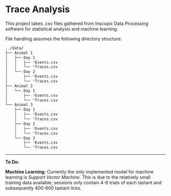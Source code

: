  # Trace Analysis
 

This project takes .csv files gathered from Inscopix Data Processing software for statistical analysis 
and machine learning. 

File handling assumes the following directory structure:

```bash
../data/
├── Animal 1
│   ├── Day 1
│   │   ├── *Events.csv
│   │   └── *Traces.csv
│   └── Day 2
│       ├── *Events.csv
│       └── *Traces.csv
├── Animal 2
│   └── Day 1
│       ├── *Events.csv
│       └── *Traces.csv
└── Animal 3
    ├── Day 1
    │   ├── *Events.csv
    │   └── *Traces.csv
    ├── Day 2
    │   ├── *Events.csv
    │   └── *Traces.csv
    └── Day 3
        ├── *Events.csv
        └── *Traces.csv
```

---

**To Do:** 


**Machine Learning**: Currently the only implemented model for machine learning is _Support Vector Machine_. 
This is due to the relatively small training data available; sessions only contain 4-8 trials of each tastant 
and subsequently 400-600 tastant licks. 

